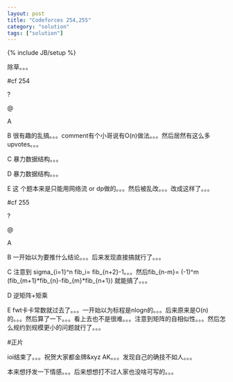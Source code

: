 ```yaml
---
layout: post
title: "Codeforces 254,255"
category: "solution"
tags: ["solution"]
---
```

{% include JB/setup %}

除草。。。

#cf 254

?

@

A

B 很有趣的乱搞。。。comment有个小哥说有O(n)做法。。。然后居然有这么多upvotes。。。

C 暴力数据结构。。。

D 暴力数据结构。。。

E 这
个题本来是只能用网络流 or dp做的。。。然后被乱改。。。改成这样了。。。

#cf 255

?

@

A

B 一开始以为要推什么结论。。。后来发现直接搞就行了。。。

C 注意到 sigma_{i=1}^n fib_i= fib_{n+2}-1。。。然后fib_{n-m}= (-1)^m (fib_{m+1}*fib_{n}-fib_{m}*fib_{n+1}) 就能搞了。。。

D 逆矩阵+矩乘

E fwt卡卡常数就过去了。。。一开始以为标程是nlogn的。。。后来原来是O(n)的。。。然后算了一下。。。看上去也不是很难。。。注意到矩阵的自相似性。。。然后怎么规约到规模更小的问题就行了。。。

#正片

ioi结束了。。。祝贺大家都金牌&xyz AK。。。发现自己的确技不如人。。。

本来想抒发一下情感。。。后来想想打不过人家也没啥可写的。。。
